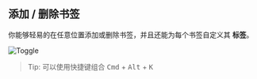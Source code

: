 ## 添加 / 删除书签

你能够轻易的在任意位置添加或删除书签，并且还能为每个书签自定义其 **标签**。

![Toggle](../images/printscreen-toggle.png)

> Tip: 可以使用快捷键组合 <kbd>Cmd</kbd> + <kbd>Alt</kbd> + <kbd>K</kbd>
